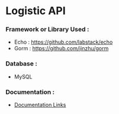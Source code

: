 # Logistic API
### Framework or Library Used :
+ Echo : https://github.com/labstack/echo
+ Gorm : https://github.com/jinzhu/gorm


### Database :  <br>
+ MySQL
### Documentation :
+ <a href="https://documenter.getpostman.com/view/7668171/S1TSaL1L?version=latest"> Documentation Links </a>